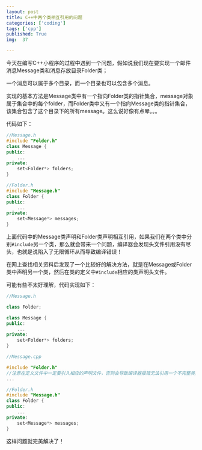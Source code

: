 ```yaml
---
layout: post
title: C++中两个类相互引用的问题
categories: ['coding']
tags: ['cpp']
published: True
img:  37

---
```


今天在编写C++小程序的过程中遇到一个问题，假如说我们现在要实现一个邮件消息Message类和消息存放目录Folder类；

一个消息可以属于多个目录，而一个目录也可以包含多个消息。

实现的基本方法是Message类中有一个指向Folder类的指针集合，message对象属于集合中的每个folder，而Folder类中又有一个指向Message类的指针集合，该集合包含了这个目录下的所有message。这么说好像有点晕。。。

代码如下：

```CPP
//Message.h
#include "Folder.h"
class Message {
public:
    ...
private:
    set<Folder*> folders;
}
```

```CPP
//Folder.h
#include "Message.h"
class Folder {
public:
    ...
private:
    set<Message*> messages;
}
```

上面代码中的Message类声明和Folder类声明相互引用，如果我们在两个类中分别`#include`另一个类，那么就会带来一个问题，编译器会发现头文件引用没有尽头，也就是说陷入了无限循环从而导致编译错误！

在网上查找相关资料后发现了一个比较好的解决方法，就是在Message或Folder类中声明另一个类，然后在类的定义中`#include`相应的类声明头文件。

可能有些不太好理解，代码实现如下：


```CPP
//Message.h

class Folder;

class Message {
public:
    ...
private:
    set<Folder*> folders;
}
```

```CPP
//Message.cpp

#include "Folder.h"
//注意在定义文件中一定要引入相应的声明文件，否则会导致编译器报错无法引用一个不完整类型
...


```

```CPP
//Folder.h
#include "Message.h"
class Folder {
public:
    ...
private:
    set<Message*> messages;
}
```

这样问题就完美解决了！